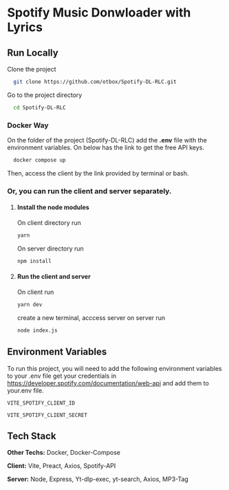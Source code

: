 
# Spotify Music Donwloader with Lyrics 


## Run Locally

Clone the project

```bash
  git clone https://github.com/otbox/Spotify-DL-RLC.git
```

Go to the project directory

```bash
  cd Spotify-DL-RLC
```

### Docker Way

  On the folder of the project (Spotify-DL-RLC) add the **.env** file with the environment variables. On below has the link to get the free API keys.

  ```bash
    docker compose up
  ```

  Then, access the client by the link provided by terminal or bash.

  ### Or, you can run the client and server separately.

1. #### Install the node modules 

    On client directory run
    ```bash
    yarn 
    ```
    On server directory run
    ```bash
    npm install
    ```
2. #### Run the client and server
    On client run 
    ```bash
    yarn dev
    ```
    create a new terminal, acccess server on server run 
    ```bash
    node index.js
    ```

## Environment Variables

To run this project, you will need to add the following environment variables to your .env file get your credentials in https://developer.spotify.com/documentation/web-api and add them to your.env file.

`VITE_SPOTIFY_CLIENT_ID`

`VITE_SPOTIFY_CLIENT_SECRET`


## Tech Stack

**Other Techs:** Docker, Docker-Compose

**Client:** Vite, Preact, Axios, Spotify-API

**Server:** Node, Express, Yt-dlp-exec, yt-search, Axios, MP3-Tag 

